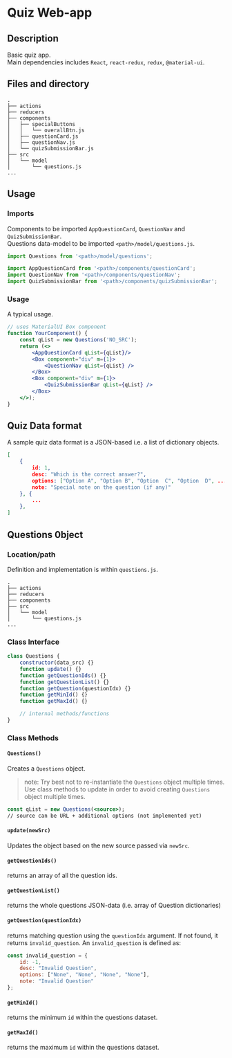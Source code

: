 # Quiz Web-app
## Description
Basic quiz app. <br />
Main dependencies includes `React`, `react-redux`, `redux`, `@material-ui`.

## Files and directory
``` 
.
├── actions
├── reducers
├── components
│   ├── specialButtons
│   │   └── overallBtn.js
│   ├── questionCard.js
│   ├── questionNav.js
│   └── quizSubmissionBar.js
├── src
│   └── model
│       └── questions.js
...
```

## Usage

### Imports
Components to be imported `AppQuestionCard`, `QuestionNav` and `QuizSubmissionBar`. <br />
Questions data-model to be imported `<path>/model/questions.js`.
```jsx
import Questions from '<path>/model/questions';

import AppQuestionCard from '<path>/components/questionCard';
import QuestionNav from '<path>/components/questionNav';
import QuizSubmissionBar from '<path>/components/quizSubmissionBar';
```

### Usage
A typical usage.
```jsx
// uses MaterialUI Box component
function YourComponent() {
	const qList = new Questions('NO_SRC');
	return (<>
		<AppQuestionCard qList={qList}/>
		<Box component="div" m={1}>
			<QuestionNav qList={qList} />
		</Box>
		<Box component="div" m={1}>
			<QuizSubmissionBar qList={qList} />
		</Box>
	</>);
}
```

## Quiz Data format
A sample quiz data format is a JSON-based i.e. a list of dictionary objects.
```json
[
	{
		id: 1,
		desc: "Which is the correct answer?",
		options: ["Option A", "Option B", "Option  C", "Option  D", ...],
		note: "Special note on the question (if any)"
	}, {
		...
	},
]
```

## Questions 0bject

### Location/path
Definition and implementation is within `questions.js`.
``` 
.
├── actions
├── reducers
├── components
├── src
│   └── model
│       └── questions.js
...
```

### Class Interface
```jsx
class Questions {
	constructor(data_src) {}
	function update() {}
	function getQuestionIds() {}
	function getQuestionList() {}
	function getQuestion(questionIdx) {}
	function getMinId() {}
	function getMaxId() {}

	// internal methods/functions
}
```
### Class Methods

#### `Questions()`
Creates a `Questions` object. 
> note: Try best not to re-instantiate the `Questions` object multiple times. Use class methods to update in order to avoid creating `Questions` object multiple times.
```jsx
const qList = new Questions(<source>);
// source can be URL + additional options (not implemented yet)
```

#### `update(newSrc)`
Updates the object based on the new source passed via `newSrc`.

#### `getQuestionIds()`
returns an array of all the question ids.

#### `getQuestionList()`
returns the whole questions JSON-data (i.e. array of Question dictionaries)

#### `getQuestion(questionIdx)`
returns matching question using the `questionIdx` argument. If not found, it returns `invalid_question`. An `invalid_question` is defined as:
```jsx
const invalid_question = {
	id: -1,
	desc: "Invalid Question",
	options: ["None", "None", "None", "None"],
	note: "Invalid Question"
};
```

#### `getMinId()`
returns the minimum `id` within the questions dataset.

#### `getMaxId()`
returns the maximum `id` within the questions dataset.